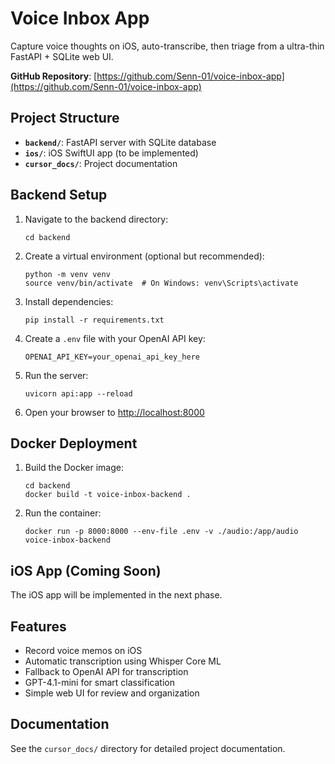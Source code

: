 # Voice Inbox App

Capture voice thoughts on iOS, auto-transcribe, then triage from a ultra-thin FastAPI + SQLite web UI.

**GitHub Repository**: [https://github.com/Senn-01/voice-inbox-app](https://github.com/Senn-01/voice-inbox-app)

## Project Structure

- **`backend/`**: FastAPI server with SQLite database
- **`ios/`**: iOS SwiftUI app (to be implemented)
- **`cursor_docs/`**: Project documentation

## Backend Setup

1. Navigate to the backend directory:
   ```
   cd backend
   ```

2. Create a virtual environment (optional but recommended):
   ```
   python -m venv venv
   source venv/bin/activate  # On Windows: venv\Scripts\activate
   ```

3. Install dependencies:
   ```
   pip install -r requirements.txt
   ```

4. Create a `.env` file with your OpenAI API key:
   ```
   OPENAI_API_KEY=your_openai_api_key_here
   ```

5. Run the server:
   ```
   uvicorn api:app --reload
   ```

6. Open your browser to [http://localhost:8000](http://localhost:8000)

## Docker Deployment

1. Build the Docker image:
   ```
   cd backend
   docker build -t voice-inbox-backend .
   ```

2. Run the container:
   ```
   docker run -p 8000:8000 --env-file .env -v ./audio:/app/audio voice-inbox-backend
   ```

## iOS App (Coming Soon)

The iOS app will be implemented in the next phase.

## Features

- Record voice memos on iOS
- Automatic transcription using Whisper Core ML
- Fallback to OpenAI API for transcription
- GPT-4.1-mini for smart classification
- Simple web UI for review and organization

## Documentation

See the `cursor_docs/` directory for detailed project documentation. 